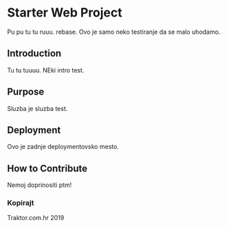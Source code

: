 # Starter Web Project

Pu pu tu tu ruuu. rebase.
Ovo je samo neko testiranje da se malo uhodamo.

## Introduction

Tu tu tuuuu. NEki intro test.

## Purpose

Sluzba je sluzba test.

## Deployment

Ovo je zadnje deploymentovsko mesto.

## How to Contribute

Nemoj doprinositi ptm!

### Kopirajt

Traktor.com.hr 2019